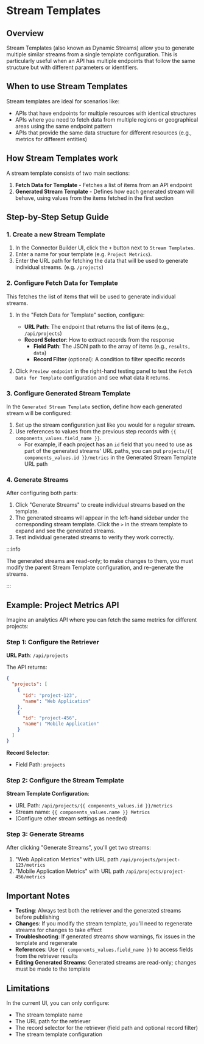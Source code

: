 # Stream Templates

## Overview

Stream Templates (also known as Dynamic Streams) allow you to generate multiple similar streams from a single template configuration. This is particularly useful when an API has multiple endpoints that follow the same structure but with different parameters or identifiers.

## When to use Stream Templates

Stream templates are ideal for scenarios like:

- APIs that have endpoints for multiple resources with identical structures
- APIs where you need to fetch data from multiple regions or geographical areas using the same endpoint pattern
- APIs that provide the same data structure for different resources (e.g., metrics for different entities)

## How Stream Templates work

A stream template consists of two main sections:

1. **Fetch Data for Template** - Fetches a list of items from an API endpoint
2. **Generated Stream Template** - Defines how each generated stream will behave, using values from the items fetched in the first section

## Step-by-Step Setup Guide

### 1. Create a new Stream Template

1. In the Connector Builder UI, click the `+` button next to `Stream Templates`.
2. Enter a name for your template (e.g. `Project Metrics`).
3. Enter the URL path for fetching the data that will be used to generate individual streams. (e.g. `/projects`)

### 2. Configure Fetch Data for Template

This fetches the list of items that will be used to generate individual streams.

1. In the "Fetch Data for Template" section, configure:
   - **URL Path**: The endpoint that returns the list of items (e.g., `/api/projects`)
   - **Record Selector**: How to extract records from the response
     - **Field Path**: The JSON path to the array of items (e.g., `results, data`)
     - **Record Filter** (optional): A condition to filter specific records

2. Click `Preview endpoint` in the right-hand testing panel to test the `Fetch Data for Template` configuration and see what data it returns.

### 3. Configure Generated Stream Template

In the `Generated Stream Template` section, define how each generated stream will be configured:

1. Set up the stream configuration just like you would for a regular stream.
2. Use references to values from the previous step records with `{{ components_values.field_name }}`.
   - For example, if each project has an `id` field that you need to use as part of the generated streams' URL paths, you can put `projects/{{ components_values.id }}/metrics` in the Generated Stream Template URL path

### 4. Generate Streams

After configuring both parts:

1. Click "Generate Streams" to create individual streams based on the template.
2. The generated streams will appear in the left-hand sidebar under the corresponding stream template. Click the `>` in the stream template to expand and see the generated streams.
3. Test individual generated streams to verify they work correctly.

:::info

The generated streams are read-only; to make changes to them, you must modify the parent Stream Template configuration, and re-generate the streams.

:::

## Example: Project Metrics API

Imagine an analytics API where you can fetch the same metrics for different projects:

### Step 1: Configure the Retriever

**URL Path**: `/api/projects`

The API returns:
```json
{
  "projects": [
    {
      "id": "project-123",
      "name": "Web Application"
    },
    {
      "id": "project-456",
      "name": "Mobile Application"
    }
  ]
}
```

**Record Selector**:
- Field Path: `projects`

### Step 2: Configure the Stream Template

**Stream Template Configuration**:
- URL Path: `/api/projects/{{ components_values.id }}/metrics`
- Stream name: `{{ components_values.name }} Metrics`
- (Configure other stream settings as needed)

### Step 3: Generate Streams

After clicking "Generate Streams", you'll get two streams:
1. "Web Application Metrics" with URL path `/api/projects/project-123/metrics`
2. "Mobile Application Metrics" with URL path `/api/projects/project-456/metrics`

## Important Notes

- **Testing**: Always test both the retriever and the generated streams before publishing
- **Changes**: If you modify the stream template, you'll need to regenerate streams for changes to take effect
- **Troubleshooting**: If generated streams show warnings, fix issues in the template and regenerate
- **References**: Use `{{ components_values.field_name }}` to access fields from the retriever results
- **Editing Generated Streams**: Generated streams are read-only; changes must be made to the template

## Limitations

In the current UI, you can only configure:
- The stream template name
- The URL path for the retriever
- The record selector for the retriever (field path and optional record filter)
- The stream template configuration
